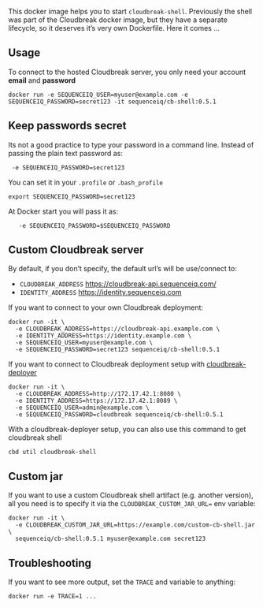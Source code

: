 This docker image helps you to start `cloudbreak-shell`. Previously the shell
was part of the Cloudbreak docker image, but they have a separate lifecycle,
so it deserves it’s very own Dockerfile. Here it comes ...

## Usage

To connect to the hosted Cloudbreak server, you only need your
account **email** and **password**
```
docker run -e SEQUENCEIQ_USER=myuser@example.com -e SEQUENCEIQ_PASSWORD=secret123 -it sequenceiq/cb-shell:0.5.1
```

## Keep passwords secret

Its not a good practice to type your password in a command line. Instead of passing the plain text password as:
```
 -e SEQUENCEIQ_PASSWORD=secret123
```

You can set it in your `.profile` or `.bash_profile`
```
export SEQUENCEIQ_PASSWORD=secret123
```

At Docker start you will pass it as:
```
   -e SEQUENCEIQ_PASSWORD=$SEQUENCEIQ_PASSWORD
```

## Custom Cloudbreak server

By default, if you don’t specify, the default url’s will be use/connect to:

- `CLOUDBREAK_ADDRESS` https://cloudbreak-api.sequenceiq.com/
- `IDENTITY_ADDRESS` https://identity.sequenceiq.com

If you want to connect to your own Cloudbreak deployment:

```
docker run -it \
  -e CLOUDBREAK_ADDRESS=https://cloudbreak-api.example.com \
  -e IDENTITY_ADDRESS=https://identity.example.com \
  -e SEQUENCEIQ_USER=myuser@example.com \
  -e SEQUENCEIQ_PASSWORD=secret123 sequenceiq/cb-shell:0.5.1
```

If you want to connect to Cloudbreak deployment setup with [cloudbreak-deployer](https://github.com/sequenceiq/cloudbreak-deployer)

```
docker run -it \
  -e CLOUDBREAK_ADDRESS=http://172.17.42.1:8080 \
  -e IDENTITY_ADDRESS=https://172.17.42.1:8089 \
  -e SEQUENCEIQ_USER=admin@example.com \
  -e SEQUENCEIQ_PASSWORD=cloudbreak sequenceiq/cb-shell:0.5.1
```
With a cloudbreak-deployer setup, you can also use this command to get cloudbreak shell

```
cbd util cloudbreak-shell
```

## Custom jar

If you want to use a custom Cloudbreak shell artifact (e.g. another version), all you need is to specify it via
the `CLOUDBREAK_CUSTOM_JAR_URL=` env variable:

```
docker run -it \
  -e CLOUDBREAK_CUSTOM_JAR_URL=https://example.com/custom-cb-shell.jar \
  sequenceiq/cb-shell:0.5.1 myuser@example.com secret123
```

## Troubleshooting

If you want to see more output, set the `TRACE` and variable to anything:
```
docker run -e TRACE=1 ...
```
